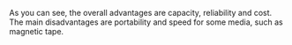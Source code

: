 As you can see, the overall advantages are capacity, reliability and cost.
The main disadvantages are portability and speed for some media, such as magnetic tape.